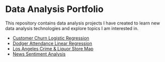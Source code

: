 # Data Analysis Portfolio

This repository contains data analysis projects I have created to learn new data analysis technologies and explore topics I am interested in.
- [Customer Churn Logistic Regression](https://github.com/amatthiessen/Portfolio/tree/master/Customer_Churn_Regression)
- [Dodger Attendance Linear Regression](https://github.com/amatthi55/Portfolio/tree/master/Dodger_Stadium_Regression)
- [Los Angeles Crime & Liquor Store Map](https://github.com/amatthi55/Portfolio/tree/master/LA_Crime_Map)
- [News Sentiment Analysis](https://github.com/amatthi55/Portfolio/tree/master/News_Sentiment_Analysis)
